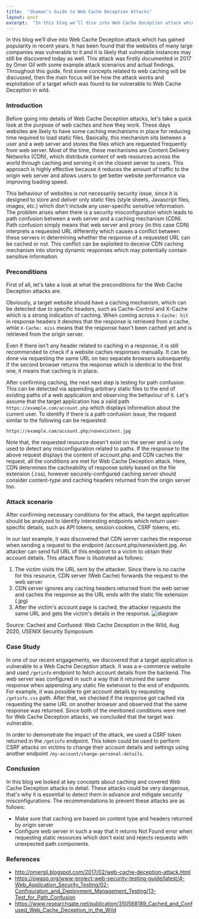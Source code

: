 ```yaml
---
title:  "Shaman's Guide to Web Cache Deception Attacks"
layout: post
excerpt:  "In this blog we’ll dive into Web Cache Deception attack which has gained popularity in recent years. It has been found that the websites of many large companies was vulnerable to it and it is likely that vulnerable instances may still be discovered today as well."
---
```


In this blog we’ll dive into Web Cache Deception attack which has gained popularity in recent years. It has been found that the websites of many large companies was vulnerable to it and it is likely that vulnerable instances may still be discovered today as well. This attack was firstly documented in 2017 by Omer Gil with some example attack scenarios and actual findings. Throughout this guide, first some concepts related to web caching will be discussed, then the main focus will be how the attack works and exploitation of a target which was found to be vulnerable to Web Cache Deception in wild.

### Introduction
Before going into details of Web Cache Deception attacks, let's take a quick look at the purpose of web caches and how they work. These days websites are likely to have some caching mechanisms in place for reducing time required to load static files. Basically, this mechanism sits between a user and a web server and stores the files which are requested frequently from web server. Most of the time, these mechanisms are Content Delivery Networks (CDN), which distribute content of web resources across the world through caching and serving it on the closest server to users. This approach is highly effective because it reduces the amount of traffic to the origin web server and allows users to get better website performance via improving loading speed.

This behaviour of websites is not necessarily security issue, since it is designed to store and deliver only static files (style sheets, Javascript files, images, etc.) which don't include any user-specific sensitive information. The problem arises when there is a security misconfiguration which leads to path confusion between a web server and a caching mechanism (CDN). Path confusion simply means that web server and proxy (in this case CDN) interprets a requested URL differently which causes a conflict between these servers in determining whether the response of a requested URL can be cached or not. This conflict can be exploited to deceive CDN caching mechanism into storing dynamic responses which may potentially contain sensitive information.

### Preconditions
First of all, let's take a look at what the preconditions for the Web Cache Deception attacks are.

Obviously, a target website should have a caching mechanism, which can be detected due to specific headers, such as  Cache-Control and X-Cache which is a strong indication of caching. When coming across `X-Cache: hit` in response headers it denotes that the response is retrieved from a cache, while `X-Cache: miss` means that the response hasn't been cached yet and is retrieved from the origin server.

Even if there isn't any header related to caching in a response, it is still recommended to check if a website caches responses manually. It can be done via requesting the same URL on two separate browsers subsequently. If the second browser returns the response which is identical to the first one, it means that caching is in place.

After confirming caching, the next next step is testing for path confusion. This can be detected via appending arbitrary static files to the end of existing paths of a web application and observing the behaviour of it. Let's assume that the target application has a valid path `https://example.com/account.php` which displays information about the current user. To identify if there is a path confusion issue, the request similar to the following can be requested:

`https://example.com/account.php/nonexistent.jpg`

Note that, the requested resource doesn't exist on the server and is only used to detect any misconfiguration related to paths. If the response to the above request displays the content of account.php and CDN caches the request, all the conditions are met for Web Cache Deception attack. Here, CDN determines the cacheability of response solely based on the file extension (.css), however securely-configured caching server should consider content-type and caching headers returned from the origin server too.

### Attack scenario
After confirming necessary conditions for the attack, the target application should be analyzed to identify interesting endpoints which return user-specific details, such as API tokens, session cookies, CSRF tokens, etc. 

In our last example, it was discovered that CDN server caches the response when sending a request to the endpoint /account.php/nonexistent.jpg. An attacker can send full URL of this endpoint to a victim to obtain their account details. This attack flow is illustrated as follows:
1. The victim visits the URL sent by the attacker. Since there is no cache for this resource, CDN server (Web Cache) forwards the request to the web server
2. CDN server ignores any caching headers returned from the web server and caches the response as the URL ends with the static file extension (.jpg)
3. After the victim's account page is cached, the attacker requests the same URL and gets the victim's details in the response.
![diagram](https://github.com/blog-shamanredteam/blog-shamanredteam.github.io/assets/147247315/d579b6fd-d66a-4234-a4bd-91477705e890)

Source: Cached and Confused: Web Cache Deception in the Wild, Aug 2020, USENIX Security Symposium

### Case Study
In one of our recent engagements, we discovered that a target application is vulnerable to a Web Cache Deception attack. It was a e-commerce website and used `/getinfo` endpoint to fetch account details from the backend. The web server was configured in such a way that it returned the same response when appending any static file extension to the end of endpoints. For example, it was possible to get account details by requesting `/getinfo.css` path. After that, we checked if the response got cached via requesting the same URL on another browser and observed that the same response was returned. Since both of the mentioned conditions were met for Web Cache Deception attacks, we concluded that the target was vulnerable.

In order to demonstrate the impact of the attack, we used a CSRF token returned in the `/getinfo` endpoint. This token could be used to perform CSRF attacks on victims to change their account details and settings using another endpoint `/my-account/change-personal-details`.

### Conclusion
In this blog we looked at key concepts about caching and covered Web Cache Deception attacks in detail. These attacks could be very dangerous, that's why it is essential to detect them in advance and mitigate security misconfigurations. The recommendations to prevent these attacks are as follows:
 - Make sure that caching are based on content type and headers returned by origin server
 - Configure web server in such a way that it returns Not Found error when requesting static resources which don't exist and rejects requests with unexpected path components.

### References
 - http://omergil.blogspot.com/2017/02/web-cache-deception-attack.html
 - https://owasp.org/www-project-web-security-testing-guide/latest/4-Web_Application_Security_Testing/02-Configuration_and_Deployment_Management_Testing/13-Test_for_Path_Confusion
 - https://www.researchgate.net/publication/350568189_Cached_and_Confused_Web_Cache_Deception_in_the_Wild
